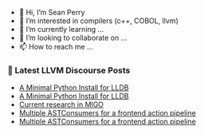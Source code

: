 - 👋 Hi, I’m Sean Perry
- 👀 I’m interested in compilers (c++, COBOL, llvm)
- 🌱 I’m currently learning ...
- 💞️ I’m looking to collaborate on ...
- 📫 How to reach me ...

<!---
s66perry/s66perry is a ✨ special ✨ repository because its `README.md` (this file) appears on your GitHub profile.
You can click the Preview link to take a look at your changes.
--->
### 📕 Latest LLVM Discourse Posts

<!-- DISCOURSE-LLVM:START -->
- [A Minimal Python Install for LLDB](https://discourse.llvm.org/t/a-minimal-python-install-for-lldb/88658#post_15)
- [A Minimal Python Install for LLDB](https://discourse.llvm.org/t/a-minimal-python-install-for-lldb/88658#post_14)
- [Current research in MlGO](https://discourse.llvm.org/t/current-research-in-mlgo/88665#post_1)
- [Multiple ASTConsumers for a frontend action pipeline](https://discourse.llvm.org/t/multiple-astconsumers-for-a-frontend-action-pipeline/88652#post_6)
- [Multiple ASTConsumers for a frontend action pipeline](https://discourse.llvm.org/t/multiple-astconsumers-for-a-frontend-action-pipeline/88652#post_5)
<!-- DISCOURSE-LLVM:END -->
